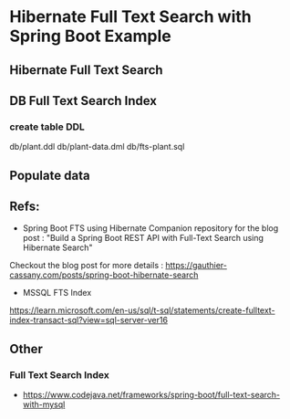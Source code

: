 
# Hibernate Full Text Search with Spring Boot Example

## Hibernate Full Text Search



## DB Full Text Search Index

### create table DDL

db/plant.ddl
db/plant-data.dml
db/fts-plant.sql

## Populate data




## Refs:

- Spring Boot FTS using Hibernate
  Companion repository for the blog post : "Build a Spring Boot REST API with Full-Text Search using Hibernate Search"

Checkout the blog post for more details : https://gauthier-cassany.com/posts/spring-boot-hibernate-search

- MSSQL FTS Index

https://learn.microsoft.com/en-us/sql/t-sql/statements/create-fulltext-index-transact-sql?view=sql-server-ver16


## Other

### Full Text Search Index
- https://www.codejava.net/frameworks/spring-boot/full-text-search-with-mysql

